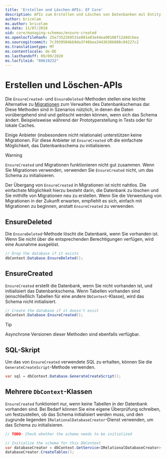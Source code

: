 ```yaml
---
title: 'Erstellen und Löschen-APIs: EF Core'
description: APIs zum Erstellen und Löschen von Datenbanken mit Entity Framework Core
author: bricelam
ms.author: bricelam
ms.date: 11/07/2018
uid: core/managing-schemas/ensure-created
ms.openlocfilehash: 25e7352269531e881e83e44ea90108f12d4dcbea
ms.sourcegitcommit: 7c3939504bb9da3f46bea3443638b808c04227c2
ms.translationtype: MT
ms.contentlocale: de-DE
ms.lasthandoff: 09/09/2020
ms.locfileid: "89619232"
---
```

# <a name="create-and-drop-apis"></a>Erstellen und Löschen-APIs

Die `EnsureCreated`- und `EnsureDeleted`-Methoden stellen eine leichte Alternative zu [Migrationen](xref:core/managing-schemas/migrations/index) zum Verwalten des Datenbankschemas dar. Diese Methoden sind in Szenarios nützlich, in denen die Daten vorübergehend sind und gelöscht werden können, wenn sich das Schema ändert. Beispielsweise während der Prototyperstellung in Tests oder für lokale Caches.

Einige Anbieter (insbesondere nicht relationale) unterstützen keine Migrationen. Für diese Anbieter ist `EnsureCreated` oft die einfachste Möglichkeit, das Datenbankschema zu initialisieren.

> [!WARNING]
> `EnsureCreated` und Migrationen funktionieren nicht gut zusammen. Wenn Sie Migrationen verwenden, verwenden Sie `EnsureCreated` nicht, um das Schema zu initialisieren.

Der Übergang von `EnsureCreated` in Migrationen ist nicht nahtlos. Die einfachste Möglichkeit hierzu besteht darin, die Datenbank zu löschen und Sie mithilfe von Migrationen neu zu erstellen. Wenn Sie die Verwendung von Migrationen in der Zukunft erwarten, empfiehlt es sich, einfach mit Migrationen zu beginnen, anstatt `EnsureCreated` zu verwenden.

## <a name="ensuredeleted"></a>EnsureDeleted

Die `EnsureDeleted`-Methode löscht die Datenbank, wenn Sie vorhanden ist. Wenn Sie nicht über die entsprechenden Berechtigungen verfügen, wird eine Ausnahme ausgelöst.

``` csharp
// Drop the database if it exists
dbContext.Database.EnsureDeleted();
```

## <a name="ensurecreated"></a>EnsureCreated

`EnsureCreated` erstellt die Datenbank, wenn Sie nicht vorhanden ist, und initialisiert das Datenbankschema. Wenn Tabellen vorhanden sind (einschließlich Tabellen für eine andere `DbContext`-Klasse), wird das Schema nicht initialisiert.

``` csharp
// Create the database if it doesn't exist
dbContext.Database.EnsureCreated();
```

> [!TIP]
> Asynchrone Versionen dieser Methoden sind ebenfalls verfügbar.

## <a name="sql-script"></a>SQL-Skript

Um das von `EnsureCreated` verwendete SQL zu erhalten, können Sie die `GenerateCreateScript`-Methode verwenden.

``` csharp
var sql = dbContext.Database.GenerateCreateScript();
```

## <a name="multiple-dbcontext-classes"></a>Mehrere `DbContext`-Klassen

`EnsureCreated` funktioniert nur, wenn keine Tabellen in der Datenbank vorhanden sind. Bei Bedarf können Sie eine eigene Überprüfung schreiben, um festzustellen, ob das Schema initialisiert werden muss, und den zugrunde liegenden `IRelationalDatabaseCreator`-Dienst verwenden, um das Schema zu initialisieren.

``` csharp
// TODO: Check whether the schema needs to be initialized

// Initialize the schema for this DbContext
var databaseCreator = dbContext.GetService<IRelationalDatabaseCreator>();
databaseCreator.CreateTables();
```
